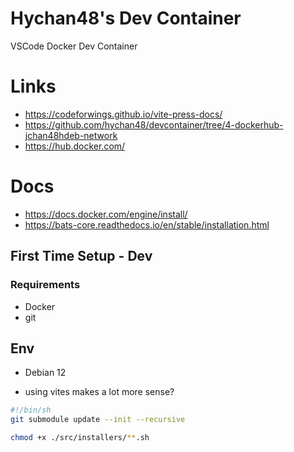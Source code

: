 # Hychan48's Dev Container
VSCode Docker Dev Container

# Links
* https://codeforwings.github.io/vite-press-docs/
* https://github.com/hychan48/devcontainer/tree/4-dockerhub-jchan48hdeb-network
* https://hub.docker.com/


# Docs
* https://docs.docker.com/engine/install/
* https://bats-core.readthedocs.io/en/stable/installation.html


## First Time Setup - Dev
### Requirements
* Docker
* git
## Env
* Debian 12

* using vites makes a lot more sense?
```bash
#!/bin/sh
git submodule update --init --recursive

chmod +x ./src/installers/**.sh
```

